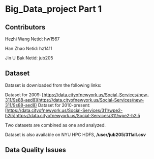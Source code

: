 # Big_Data_project Part 1

## Contributors
Hezhi Wang  Netid: hw1567

Han Zhao Netid: hz1411

Jin U Bak Netid: jub205

## Dataset
Dataset is downloaded from the following links:

Dataset for 2009:
[https://data.cityofnewyork.us/Social-Services/new-311/9s88-aed8](https://data.cityofnewyork.us/Social-Services/new-311/9s88-aed8)
Dataset for 2010-present: 
[https://data.cityofnewyork.us/Social-Services/311/wpe2-h2i5]https://data.cityofnewyork.us/Social-Services/311/wpe2-h2i5

Two datasets are combined as one and analyzed. 

Dataset is also available on NYU HPC HDFS, **/user/jub205/311all.csv**

## Data Quality Issues


